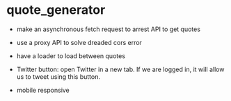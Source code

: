 # quote_generator

- make an asynchronous fetch request to arrest API to get quotes

- use a proxy API to solve dreaded cors error

- have a loader to load between quotes

- Twitter button: open Twitter in a new tab. If we are logged in, it will allow us to tweet using this button.

- mobile responsive 
